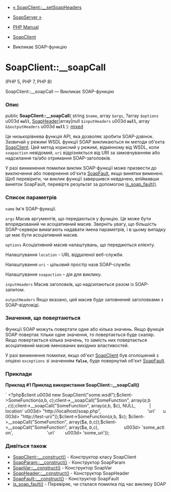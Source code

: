 - [« SoapClient::\_\_setSoapHeaders](soapclient.setsoapheaders.md)
- [SoapServer »](class.soapserver.md)

- [PHP Manual](index.md)
- [SoapClient](class.soapclient.md)
- Викликає SOAP-функцію

# SoapClient::\_\_soapCall

(PHP 5, PHP 7, PHP 8)

SoapClient::\_\_soapCall — Викликає SOAP-функцію

### Опис

public **SoapClient::\_\_soapCall**(
string `$name`,
array `$args`,
?array `$options` u003d **`null`**,
[SoapHeader](class.soapheader.md)\|array\|null `$inputHeaders` u003d
**`null`**,
array `&$outputHeaders` u003d **`null`**
):
[mixed](language.types.declarations.md#language.types.declarations.mixed)

Це низькорівнева функція API, яка дозволяє зробити SOAP-дзвінок.
Зазвичай у режимі WSDL функції SOAP викликаються як методи об'єкта
[SoapClient](class.soapclient.md). Цей метод корисний у режимі,
відмінному від WSDL, коли `soapaction` невідомий, `uri` відрізняється від URI
за замовчуванням або надсилання та/або отримання SOAP-заголовків.

У разі виникнення помилки виклик SOAP-функції може призвести до
виключення або повернення об'єкта [SoapFault](class.soapfault.md),
якщо винятки вимкнені. Щоб перевірити, чи виклик функції завершився
невдачею, впіймавши виняток SoapFault, перевірте результат за допомогою
[is_soap_fault()](function.is-soap-fault.md).

### Список параметрів

`name`
Ім'я SOAP-функції.

`args`
Масив аргументів, що передаються у функцію. Це може бути впорядкований
чи асоціативний масив. Зверніть увагу, що більшість
SOAP-сервери вимагають надавати імена параметрів, і в цьому випадку
це має бути асоціативний масив.

`options`
Асоціативний масив налаштувань, що передаються клієнту.

Налаштування `location` - URL віддаленої веб-служби.

Налаштування `uri` - цільовий простір назв SOAP-служби.

Налаштування `soapaction` – дія для виклику.

`inputHeaders`
Масив заголовків, що надсилаються разом із SOAP-запитом.

`outputHeaders`
Якщо вказано, цей масив буде заповнений заголовками з SOAP-відповіді.

### Значення, що повертаються

Функції SOAP можуть повертати одне або кілька значень. Якщо функція
SOAP повертає тільки одне значення, то повертається буде
скаляр. Якщо повертається кілька значень, то замість них
повертається асоціативний масив іменованих вихідних властивостей.

У разі виникнення помилки, якщо об'єкт
[SoapClient](class.soapclient.md) був оголошений з опцією `exceptions`
зі значенням **`false`**, буде повернутий об'єкт
[SoapFault](class.soapfault.md).

### Приклади

**Приклад #1 Приклад використання **SoapClient::\_\_soapCall()****

` <?php$client u003d new SoapClient("some.wsdl");$client->SomeFunction($a, $b, $c);$client->__soapCall("SomeFunction", array($a, $b , $c));$client->__soapCall("SomeFunction", array($a, $b, $c), NULL,           | location' u003d> "http://localhost/soap.php",                                     'uri'      u003d> "http://test-uri/"));$client->SomeFunction($a, $b, $c); $client->__soapCall("SomeFunction", array($a, $b, $c));$client->__soapCall("SomeFunction", array($a, $b, $c),                    u003d> 'some_action',                           'uri'        u003d> 'some_uri'));

### Дивіться також

- [SoapClient::\_\_construct()](soapclient.construct.md) -
Конструктор класу SoapClient
- [SoapParam::\_\_construct()](soapparam.construct.md) - Конструктор
SoapParam
- [SoapVar::\_\_construct()](soapvar.construct.md) - Конструктор
SoapVar
- [SoapHeader::\_\_construct()](soapheader.construct.md) -
Конструктор SoapHeader
- [SoapFault::\_\_construct()](soapfault.construct.md) - Конструктор
SoapFault
- [is_soap_fault()](function.is-soap-fault.md) - Перевіряє,
чи сталася помилка під час виклику SOAP
